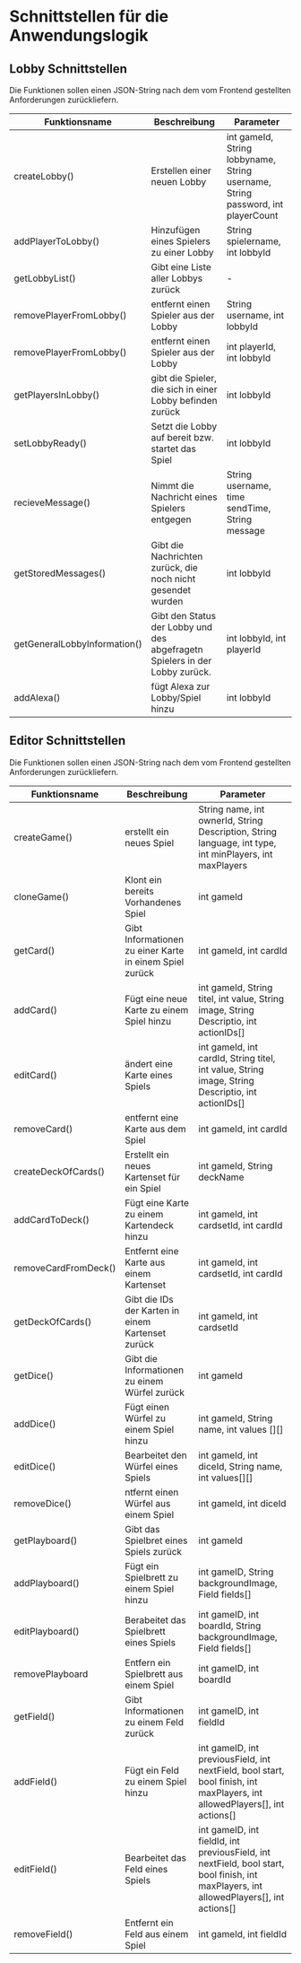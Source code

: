 # Schnittstellen für die Anwendungslogik



## Lobby Schnittstellen

Die Funktionen sollen einen JSON-String nach dem vom Frontend gestellten Anforderungen zurückliefern.



| Funktionsname                | Beschreibung                                                 | Parameter                                                    |
| ---------------------------- | ------------------------------------------------------------ | ------------------------------------------------------------ |
| createLobby()                | Erstellen einer neuen Lobby                                  | int gameId, String lobbyname, String username, String password, int playerCount |
| addPlayerToLobby()           | Hinzufügen eines Spielers zu einer Lobby                     | String spielername, int lobbyId                              |
| getLobbyList()               | Gibt eine Liste aller Lobbys zurück                          | -                                                            |
| removePlayerFromLobby()      | entfernt einen Spieler aus der Lobby                         | String username, int lobbyId                                 |
| removePlayerFromLobby()      | entfernt einen Spieler aus der Lobby                         | int playerId, int lobbyId                                    |
| getPlayersInLobby()          | gibt die Spieler, die sich in einer Lobby befinden zurück    | int lobbyId                                                  |
| setLobbyReady()              | Setzt die Lobby auf bereit bzw. startet das Spiel            | int lobbyId                                                  |
| recieveMessage()             | Nimmt die Nachricht eines Spielers entgegen                  | String username, time sendTime, String message               |
| getStoredMessages()          | Gibt die Nachrichten zurück, die noch nicht gesendet wurden  | int lobbyId                                                  |
| getGeneralLobbyInformation() | Gibt den Status der Lobby und des abgefragetn Spielers in der Lobby zurück. | int lobbyId, int playerId                                    |
| addAlexa()                   | fügt Alexa zur Lobby/Spiel hinzu                             | int lobbyId                                                  |



## Editor Schnittstellen



Die Funktionen sollen einen JSON-String nach dem vom Frontend gestellten Anforderungen zurückliefern.



| Funktionsname        | Beschreibung                                            | Parameter                                                    |
| -------------------- | ------------------------------------------------------- | ------------------------------------------------------------ |
| createGame()         | erstellt ein neues Spiel                                | String name, int ownerId, String Description, String language, int type, int minPlayers, int maxPlayers |
| cloneGame()          | Klont ein bereits Vorhandenes Spiel                     | int gameId                                                   |
| getCard()            | Gibt Informationen zu einer Karte in einem Spiel zurück | int gameId, int cardId                                       |
| addCard()            | Fügt eine neue Karte zu einem Spiel hinzu               | int gameId, String titel, int value, String image, String Descriptio, int actionIDs[] |
| editCard()           | ändert eine Karte eines Spiels                          | int gameId, int cardId, String titel, int value, String image, String Descriptio, int actionIDs[] |
| removeCard()         | entfernt eine Karte aus dem Spiel                       | int gameId, int cardId                                       |
| createDeckOfCards()  | Erstellt ein neues Kartenset für ein Spiel              | int gameId, String deckName                                  |
| addCardToDeck()      | Fügt eine Karte zu einem Kartendeck hinzu               | int gameId, int cardsetId, int cardId                        |
| removeCardFromDeck() | Entfernt eine Karte aus einem Kartenset                 | int gameId, int cardsetId, int cardId                        |
| getDeckOfCards()     | Gibt die IDs der Karten in einem Kartenset zurück       | int gameId, int cardsetId                                    |
| getDice()            | Gibt die Informationen zu einem Würfel zurück           | int gameId                                                   |
| addDice()            | Fügt einen Würfel zu einem Spiel hinzu                  | int gameId, String name, int values \[]\[]                   |
| editDice()           | Bearbeitet den Würfel eines Spiels                      | int gameId, int diceId,  String name, int values\[]\[]       |
| removeDice()         | ntfernt einen Würfel aus einem Spiel                    | int gameId, int diceId                                       |
| getPlayboard()       | Gibt das Spielbret eines Spiels zurück                  | int gameId                                                   |
| addPlayboard()       | Fügt ein Spielbrett zu einem Spiel hinzu                | int gameID, String backgroundImage, Field fields[]           |
| editPlayboard()      | Berabeitet das Spielbrett eines Spiels                  | int gameID, int boardId, String backgroundImage, Field fields[] |
| removePlayboard      | Entfern ein Spielbrett aus  einem Spiel                 | int gameID, int boardId                                      |
| getField()           | Gibt Informationen zu einem Feld zurück                 | int gameID, int fieldId                                      |
| addField()           | Fügt ein Feld zu einem Spiel hinzu                      | int gameID, int previousField, int nextField, bool start, bool finish, int maxPlayers, int allowedPlayers[], int actions[] |
| editField()          | Bearbeitet das Feld eines Spiels                        | int gameID, int fieldId, int previousField, int nextField, bool start, bool finish, int maxPlayers, int allowedPlayers[], int actions[] |
| removeField()        | Entfernt ein Feld aus einem Spiel                       | int gameId, int fieldId                                      |

